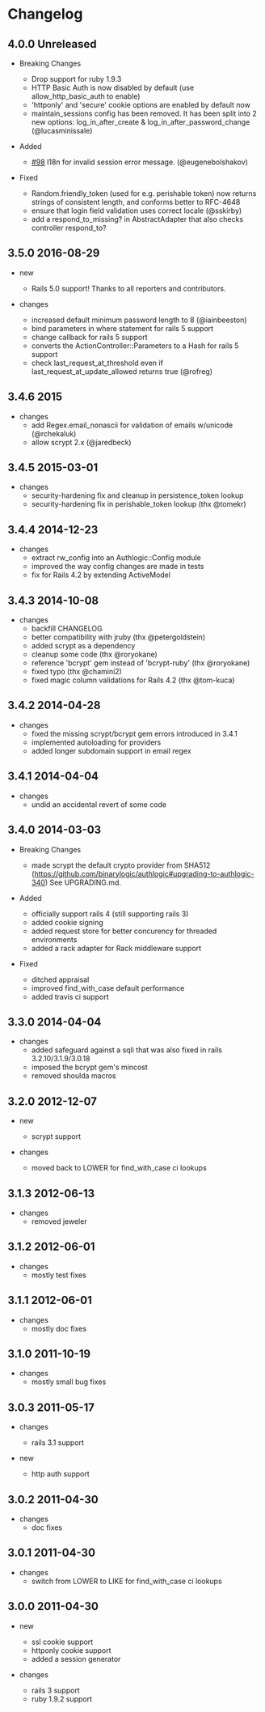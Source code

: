 # Changelog

## 4.0.0 Unreleased

* Breaking Changes
  * Drop support for ruby 1.9.3
  * HTTP Basic Auth is now disabled by default (use allow_http_basic_auth to enable)
  * 'httponly' and 'secure' cookie options are enabled by default now
  * maintain_sessions config has been removed. It has been split into 2 new options: 
    log_in_after_create & log_in_after_password_change (@lucasminissale)

* Added
  * [#98](https://github.com/binarylogic/authlogic/issues/98)
    I18n for invalid session error message. (@eugenebolshakov)

* Fixed
  * Random.friendly_token (used for e.g. perishable token) now returns strings
    of consistent length, and conforms better to RFC-4648
  * ensure that login field validation uses correct locale (@sskirby)
  * add a respond_to_missing? in AbstractAdapter that also checks controller respond_to?

## 3.5.0 2016-08-29

* new
  * Rails 5.0 support! Thanks to all reporters and contributors.

* changes
  * increased default minimum password length to 8 (@iainbeeston)
  * bind parameters in where statement for rails 5 support
  * change callback for rails 5 support
  * converts the ActionController::Parameters to a Hash for rails 5 support
  * check last_request_at_threshold even if last_request_at_update_allowed returns true (@rofreg)

## 3.4.6 2015

* changes
  * add Regex.email_nonascii for validation of emails w/unicode (@rchekaluk)
  * allow scrypt 2.x (@jaredbeck)

## 3.4.5 2015-03-01

* changes
  * security-hardening fix and cleanup in persistence_token lookup
  * security-hardening fix in perishable_token lookup (thx @tomekr)

## 3.4.4 2014-12-23

* changes
  * extract rw_config into an Authlogic::Config module
  * improved the way config changes are made in tests
  * fix for Rails 4.2 by extending ActiveModel

## 3.4.3 2014-10-08

* changes
  * backfill CHANGELOG
  * better compatibility with jruby (thx @petergoldstein)
  * added scrypt as a dependency
  * cleanup some code (thx @roryokane)
  * reference 'bcrypt' gem instead of 'bcrypt-ruby' (thx @roryokane)
  * fixed typo (thx @chamini2)
  * fixed magic column validations for Rails 4.2 (thx @tom-kuca)

## 3.4.2 2014-04-28

* changes
  * fixed the missing scrypt/bcrypt gem errors introduced in 3.4.1
  * implemented autoloading for providers
  * added longer subdomain support in email regex

## 3.4.1 2014-04-04

* changes
  * undid an accidental revert of some code

## 3.4.0 2014-03-03

* Breaking Changes
  * made scrypt the default crypto provider from SHA512
    (https://github.com/binarylogic/authlogic#upgrading-to-authlogic-340)
    See UPGRADING.md.

* Added
  * officially support rails 4 (still supporting rails 3)
  * added cookie signing
  * added request store for better concurency for threaded environments
  * added a rack adapter for Rack middleware support

* Fixed
  * ditched appraisal
  * improved find_with_case default performance
  * added travis ci support

## 3.3.0 2014-04-04

* changes
  * added safeguard against a sqli that was also fixed in rails 3.2.10/3.1.9/3.0.18
  * imposed the bcrypt gem's mincost
  * removed shoulda macros

## 3.2.0 2012-12-07

* new
  * scrypt support

* changes
  * moved back to LOWER for find_with_case ci lookups

## 3.1.3 2012-06-13

* changes
  * removed jeweler

## 3.1.2 2012-06-01

* changes
  * mostly test fixes

## 3.1.1 2012-06-01

* changes
  * mostly doc fixes

## 3.1.0 2011-10-19

* changes
  * mostly small bug fixes

## 3.0.3 2011-05-17

* changes
  * rails 3.1 support

* new
  * http auth support

## 3.0.2 2011-04-30

* changes
  * doc fixes

## 3.0.1 2011-04-30

* changes
  * switch from LOWER to LIKE for find_with_case ci lookups

## 3.0.0 2011-04-30

* new
  * ssl cookie support
  * httponly cookie support
  * added a session generator

* changes
  * rails 3 support
  * ruby 1.9.2 support
